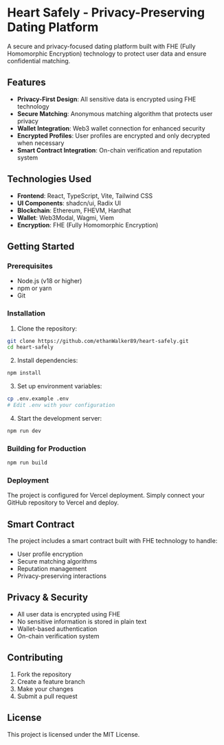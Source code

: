 # Heart Safely - Privacy-Preserving Dating Platform

A secure and privacy-focused dating platform built with FHE (Fully Homomorphic Encryption) technology to protect user data and ensure confidential matching.

## Features

- **Privacy-First Design**: All sensitive data is encrypted using FHE technology
- **Secure Matching**: Anonymous matching algorithm that protects user privacy
- **Wallet Integration**: Web3 wallet connection for enhanced security
- **Encrypted Profiles**: User profiles are encrypted and only decrypted when necessary
- **Smart Contract Integration**: On-chain verification and reputation system

## Technologies Used

- **Frontend**: React, TypeScript, Vite, Tailwind CSS
- **UI Components**: shadcn/ui, Radix UI
- **Blockchain**: Ethereum, FHEVM, Hardhat
- **Wallet**: Web3Modal, Wagmi, Viem
- **Encryption**: FHE (Fully Homomorphic Encryption)

## Getting Started

### Prerequisites

- Node.js (v18 or higher)
- npm or yarn
- Git

### Installation

1. Clone the repository:
```bash
git clone https://github.com/ethanWalker89/heart-safely.git
cd heart-safely
```

2. Install dependencies:
```bash
npm install
```

3. Set up environment variables:
```bash
cp .env.example .env
# Edit .env with your configuration
```

4. Start the development server:
```bash
npm run dev
```

### Building for Production

```bash
npm run build
```

### Deployment

The project is configured for Vercel deployment. Simply connect your GitHub repository to Vercel and deploy.

## Smart Contract

The project includes a smart contract built with FHE technology to handle:
- User profile encryption
- Secure matching algorithms
- Reputation management
- Privacy-preserving interactions

## Privacy & Security

- All user data is encrypted using FHE
- No sensitive information is stored in plain text
- Wallet-based authentication
- On-chain verification system

## Contributing

1. Fork the repository
2. Create a feature branch
3. Make your changes
4. Submit a pull request

## License

This project is licensed under the MIT License.
